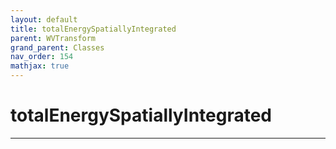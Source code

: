 ```yaml
---
layout: default
title: totalEnergySpatiallyIntegrated
parent: WVTransform
grand_parent: Classes
nav_order: 154
mathjax: true
---
```


#  totalEnergySpatiallyIntegrated




---

